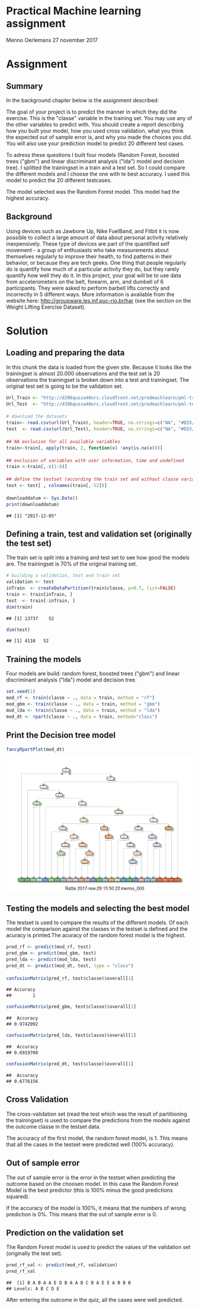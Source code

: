 Practical Machine learning assignment
================
Menno Oerlemans
27 november 2017

Assignment
==========

Summary
-------

In the background chapter below is the assignment described:

The goal of your project is to predict the manner in which they did the exercise. This is the "classe" variable in the training set. You may use any of the other variables to predict with. You should create a report describing how you built your model, how you used cross validation, what you think the expected out of sample error is, and why you made the choices you did. You will also use your prediction model to predict 20 different test cases.

To adress these questions I built four models (Random Forest, boosted trees ("gbm") and linear discriminant analysis ("lda") model and decision tree). I splitted the trainingset in a train and a test set. So I could compare the different models and I choose the one with te best accuracy. I used this model to predict the 20 different testcases.

The model selected was the Random Forest model. This model had the highest accuracy.

Background
----------

Using devices such as Jawbone Up, Nike FuelBand, and Fitbit it is now possible to collect a large amount of data about personal activity relatively inexpensively. These type of devices are part of the quantified self movement - a group of enthusiasts who take measurements about themselves regularly to improve their health, to find patterns in their behavior, or because they are tech geeks. One thing that people regularly do is quantify how much of a particular activity they do, but they rarely quantify how well they do it. In this project, your goal will be to use data from accelerometers on the belt, forearm, arm, and dumbell of 6 participants. They were asked to perform barbell lifts correctly and incorrectly in 5 different ways. More information is available from the website here: <http://groupware.les.inf.puc-rio.br/har> (see the section on the Weight Lifting Exercise Dataset).

Solution
========

Loading and preparing the data
------------------------------

In this chunk the data is loaded from the given site. Because it looks like the trainingset is almost 20.000 observations and the test set is 20 observations the trainingset is broken down into a test and trainingset. The original test set is going to be the validation set.

``` r
Url_Train <- "http://d396qusza40orc.cloudfront.net/predmachlearn/pml-training.csv"
Url_Test  <- "http://d396qusza40orc.cloudfront.net/predmachlearn/pml-testing.csv"

# download the datasets
train<- read.csv(url(Url_Train), header=TRUE, na.strings=c("NA", "#DIV/0!"))
test  <- read.csv(url(Url_Test), header=TRUE, na.strings=c("NA", "#DIV/0!"))

## NA exclusion for all available variables
train<-train[, apply(train, 2, function(x) !any(is.na(x)))] 

## exclusion of variables with user information, time and undefined
train <-train[,-c(1:8)]

## define the testset (according the train set and without classe variable)
test <- test[ , colnames(train[,-52])]

downloaddatum <- Sys.Date()
print(downloaddatum)
```

    ## [1] "2017-12-05"

Defining a train, test and validation set (originally the test set)
-------------------------------------------------------------------

The train set is split into a training and test set to see how good the models are. The trainingset is 70% of the original training set.

``` r
# building a validation, test and train set
validation <- test
inTrain  <- createDataPartition(train$classe, p=0.7, list=FALSE)
train <- train[inTrain, ]
test  <- train[-inTrain, ]
dim(train)
```

    ## [1] 13737    52

``` r
dim(test)
```

    ## [1] 4110   52

Training the models
-------------------

Four models are build: random forest, boosted trees ("gbm") and linear discriminant analysis ("lda") model and decision tree.

``` r
set.seed(1)
mod_rf <- train(classe ~ ., data = train, method = "rf")
mod_gbm <- train(classe ~ ., data = train, method = "gbm")
mod_lda <- train(classe ~ ., data = train, method = "lda")
mod_dt <- rpart(classe ~ ., data = train, method="class")
```

Print the Decision tree model
-----------------------------

``` r
fancyRpartPlot(mod_dt)
```

![](Figure/unnamed-chunk-4-1.png)

Testing the models and selecting the best model
-----------------------------------------------

The testset is used to compare the results of the different models. Of each model the comparison against the classes in the testset is defined and the acuracy is printed.The acuracy of the random forest model is the highest.

``` r
pred_rf <- predict(mod_rf, test)
pred_gbm <- predict(mod_gbm, test)
pred_lda <- predict(mod_lda, test)
pred_dt <- predict(mod_dt, test, type = "class")

confusionMatrix(pred_rf, test$classe)$overall[1]
```

    ## Accuracy 
    ##        1

``` r
confusionMatrix(pred_gbm, test$classe)$overall[1]
```

    ##  Accuracy 
    ## 0.9742092

``` r
confusionMatrix(pred_lda, test$classe)$overall[1]
```

    ##  Accuracy 
    ## 0.6919708

``` r
confusionMatrix(pred_dt, test$classe)$overall[1]
```

    ##  Accuracy 
    ## 0.6776156

Cross Validation
----------------

The cross-validation set (read the test which was the result of partitioning the trainingset) is used to compare the predictions from the models against the outcome classe in the testset data.

The accuracy of the first model, the random forest model, is 1. This means that all the cases in the testset were predicted well (100% accuracy).

Out of sample error
-------------------

The out of sample error is the error in the testset when predicting the outcome based on the choosen model. In this case the Random Forest Model is the best predictor (this is 100% minus the good predictions squared).

If the accuracy of the model is 100%, it means that the numbers of wrong prediction is 0%. This means that the out of sample error is 0.

Prediction on the validation set
--------------------------------

The Random Forest model is used to predict the values of the validation set (originally the test set).

``` r
pred_rf_val <- predict(mod_rf, validation)
pred_rf_val
```

    ##  [1] B A B A A E D B A A B C B A E E A B B B
    ## Levels: A B C D E

After entering the outcome in the quiz, all the cases were well predicted.
